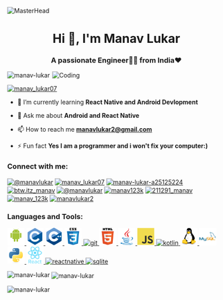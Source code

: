 ![MasterHead](https://thumbs.gfycat.com/TautHotCrow-max-1mb.gif)
<h1 align="center">Hi 👋, I'm Manav Lukar</h1>
<h3 align="center">A passionate Engineer👨‍🎓 from India❤</h3>
<img align="right" alt="Coding" width="400" src="https://cdn.dribbble.com/users/1201592/screenshots/9078494/media/422a760a51cef7de2fa3db9daf697853.gif">
<p align="left"> <img src="https://komarev.com/ghpvc/?username=manav-lukar&label=Profile%20views&color=0e75b6&style=flat" alt="manav-lukar" /> </p>

<p align="left"> <a href="https://twitter.com/manav_lukar07" target="blank"><img src="https://img.shields.io/twitter/follow/manav_lukar07?logo=twitter&style=for-the-badge" alt="manav_lukar07" /></a> </p>

- 🌱 I’m currently learning **React Native and Android Devlopment**

- 💬 Ask me about **Android and React Native**

- 📫 How to reach me **manavlukar2@gmail.com**

- ⚡ Fun fact **Yes I am a programmer and i won't fix your computer:)**

<h3 align="left">Connect with me:</h3>
<p align="left">
<a href="https://dev.to/@manavlukar" target="blank"><img align="center" src="https://raw.githubusercontent.com/rahuldkjain/github-profile-readme-generator/master/src/images/icons/Social/devto.svg" alt="@manavlukar" height="30" width="40" /></a>
<a href="https://twitter.com/manav_lukar07" target="blank"><img align="center" src="https://raw.githubusercontent.com/rahuldkjain/github-profile-readme-generator/master/src/images/icons/Social/twitter.svg" alt="manav_lukar07" height="30" width="40" /></a>
<a href="https://linkedin.com/in/manav-lukar-a25125224" target="blank"><img align="center" src="https://raw.githubusercontent.com/rahuldkjain/github-profile-readme-generator/master/src/images/icons/Social/linked-in-alt.svg" alt="manav-lukar-a25125224" height="30" width="40" /></a>
<a href="https://instagram.com/btw.itz_manav" target="blank"><img align="center" src="https://raw.githubusercontent.com/rahuldkjain/github-profile-readme-generator/master/src/images/icons/Social/instagram.svg" alt="btw.itz_manav" height="30" width="40" /></a>
<a href="https://hashnode.com/@manavlukar" target="blank"><img align="center" src="https://raw.githubusercontent.com/rahuldkjain/github-profile-readme-generator/master/src/images/icons/Social/hashnode.svg" alt="@manavlukar" height="30" width="40" /></a>
<a href="https://www.codechef.com/users/manav123k" target="blank"><img align="center" src="https://cdn.jsdelivr.net/npm/simple-icons@3.1.0/icons/codechef.svg" alt="manav123k" height="30" width="40" /></a>
<a href="https://www.hackerrank.com/211291_manav" target="blank"><img align="center" src="https://raw.githubusercontent.com/rahuldkjain/github-profile-readme-generator/master/src/images/icons/Social/hackerrank.svg" alt="211291_manav" height="30" width="40" /></a>
<a href="https://www.leetcode.com/manav_123k" target="blank"><img align="center" src="https://raw.githubusercontent.com/rahuldkjain/github-profile-readme-generator/master/src/images/icons/Social/leet-code.svg" alt="manav_123k" height="30" width="40" /></a>
<a href="https://auth.geeksforgeeks.org/user/manavlukar2" target="blank"><img align="center" src="https://raw.githubusercontent.com/rahuldkjain/github-profile-readme-generator/master/src/images/icons/Social/geeks-for-geeks.svg" alt="manavlukar2" height="30" width="40" /></a>
</p>

<h3 align="left">Languages and Tools:</h3>
<p align="left"> <a href="https://developer.android.com" target="_blank" rel="noreferrer"> <img src="https://raw.githubusercontent.com/devicons/devicon/master/icons/android/android-original-wordmark.svg" alt="android" width="40" height="40"/> </a> <a href="https://www.cprogramming.com/" target="_blank" rel="noreferrer"> <img src="https://raw.githubusercontent.com/devicons/devicon/master/icons/c/c-original.svg" alt="c" width="40" height="40"/> </a> <a href="https://www.w3schools.com/cpp/" target="_blank" rel="noreferrer"> <img src="https://raw.githubusercontent.com/devicons/devicon/master/icons/cplusplus/cplusplus-original.svg" alt="cplusplus" width="40" height="40"/> </a> <a href="https://www.w3schools.com/css/" target="_blank" rel="noreferrer"> <img src="https://raw.githubusercontent.com/devicons/devicon/master/icons/css3/css3-original-wordmark.svg" alt="css3" width="40" height="40"/> </a> <a href="https://git-scm.com/" target="_blank" rel="noreferrer"> <img src="https://www.vectorlogo.zone/logos/git-scm/git-scm-icon.svg" alt="git" width="40" height="40"/> </a> <a href="https://www.w3.org/html/" target="_blank" rel="noreferrer"> <img src="https://raw.githubusercontent.com/devicons/devicon/master/icons/html5/html5-original-wordmark.svg" alt="html5" width="40" height="40"/> </a> <a href="https://www.java.com" target="_blank" rel="noreferrer"> <img src="https://raw.githubusercontent.com/devicons/devicon/master/icons/java/java-original.svg" alt="java" width="40" height="40"/> </a> <a href="https://developer.mozilla.org/en-US/docs/Web/JavaScript" target="_blank" rel="noreferrer"> <img src="https://raw.githubusercontent.com/devicons/devicon/master/icons/javascript/javascript-original.svg" alt="javascript" width="40" height="40"/> </a> <a href="https://kotlinlang.org" target="_blank" rel="noreferrer"> <img src="https://www.vectorlogo.zone/logos/kotlinlang/kotlinlang-icon.svg" alt="kotlin" width="40" height="40"/> </a> <a href="https://www.linux.org/" target="_blank" rel="noreferrer"> <img src="https://raw.githubusercontent.com/devicons/devicon/master/icons/linux/linux-original.svg" alt="linux" width="40" height="40"/> </a> <a href="https://www.mysql.com/" target="_blank" rel="noreferrer"> <img src="https://raw.githubusercontent.com/devicons/devicon/master/icons/mysql/mysql-original-wordmark.svg" alt="mysql" width="40" height="40"/> </a> <a href="https://www.python.org" target="_blank" rel="noreferrer"> <img src="https://raw.githubusercontent.com/devicons/devicon/master/icons/python/python-original.svg" alt="python" width="40" height="40"/> </a> <a href="https://reactjs.org/" target="_blank" rel="noreferrer"> <img src="https://raw.githubusercontent.com/devicons/devicon/master/icons/react/react-original-wordmark.svg" alt="react" width="40" height="40"/> </a> <a href="https://reactnative.dev/" target="_blank" rel="noreferrer"> <img src="https://reactnative.dev/img/header_logo.svg" alt="reactnative" width="40" height="40"/> </a> <a href="https://www.sqlite.org/" target="_blank" rel="noreferrer"> <img src="https://www.vectorlogo.zone/logos/sqlite/sqlite-icon.svg" alt="sqlite" width="40" height="40"/> </a> </p>

<p><img align="left" src="https://github-readme-stats.vercel.app/api/top-langs?username=manav-lukar&show_icons=true&locale=en&layout=compact" alt="manav-lukar" /></p>

<p>&nbsp;<img align="center" src="https://github-readme-stats.vercel.app/api?username=manav-lukar&show_icons=true&locale=en" alt="manav-lukar" /></p>

<p><img align="center" src="https://github-readme-streak-stats.herokuapp.com/?user=manav-lukar&" alt="manav-lukar" /></p>

